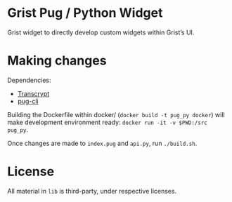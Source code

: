 # Grist Pug / Python Widget

Grist widget to directly develop custom widgets within Grist’s UI.

# Making changes

Dependencies:

- [Transcrypt](https://www.transcrypt.org/)
- [pug-cli](https://github.com/pugjs/pug-cli)

Building the Dockerfile within docker/ (`docker build -t pug_py docker`)
will make development environment ready: `docker run -it -v $PWD:/src pug_py`.

Once changes are made to `index.pug` and `api.py`, run `./build.sh`.


# License

All material in `lib` is third-party, under respective licenses.
